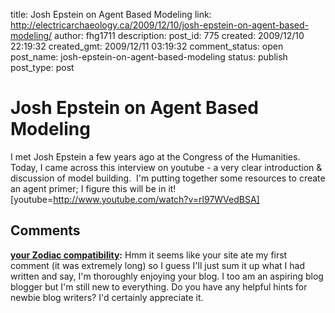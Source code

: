 title: Josh Epstein on Agent Based Modeling
link: http://electricarchaeology.ca/2009/12/10/josh-epstein-on-agent-based-modeling/
author: fhg1711
description: 
post_id: 775
created: 2009/12/10 22:19:32
created_gmt: 2009/12/11 03:19:32
comment_status: open
post_name: josh-epstein-on-agent-based-modeling
status: publish
post_type: post

# Josh Epstein on Agent Based Modeling

I met Josh Epstein a few years ago at the Congress of the Humanities.  Today, I came across this interview on youtube - a very clear introduction & discussion of model building.  I'm putting together some resources to create an agent primer; I figure this will be in it! [youtube=http://www.youtube.com/watch?v=rl97WVedBSA]

## Comments

**[your Zodiac compatibility](#10802 "2013-09-22 00:00:40"):** Hmm it seems like your site ate my first comment (it was extremely long) so I guess I'll just sum it up what I had written and say, I'm thoroughly enjoying your blog. I too am an aspiring blog blogger but I'm still new to everything. Do you have any helpful hints for newbie blog writers? I'd certainly appreciate it.

